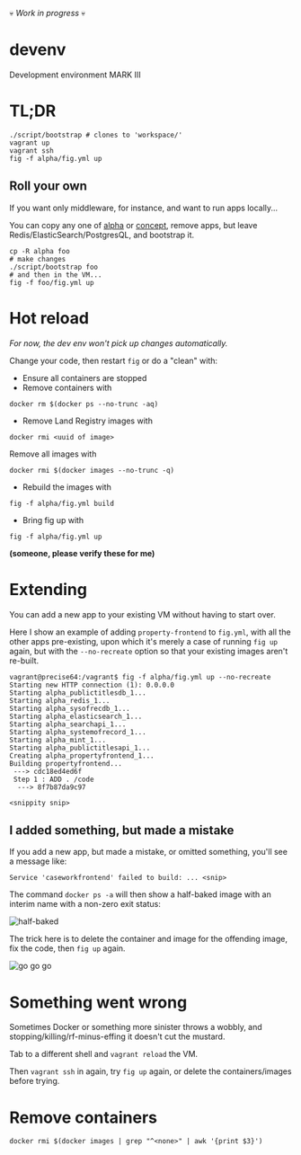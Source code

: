 :skull: *Work in progress* :skull:

# devenv

Development environment MARK III

# TL;DR

```
./script/bootstrap # clones to 'workspace/'
vagrant up
vagrant ssh
fig -f alpha/fig.yml up
```

## Roll your own

If you want only middleware, for instance, and want to run apps locally...

You can copy any one of [alpha](alpha) or [concept](concept), remove apps, but leave Redis/ElasticSearch/PostgresQL, and bootstrap it.

```
cp -R alpha foo
# make changes
./script/bootstrap foo
# and then in the VM...
fig -f foo/fig.yml up
```


# Hot reload

*For now, the dev env won't pick up changes automatically.*

Change your code, then restart ```fig``` or do a "clean" with:

- Ensure all containers are stopped
- Remove containers with

```
docker rm $(docker ps --no-trunc -aq)
```

- Remove Land Registry images with
 
```
docker rmi <uuid of image>
```

Remove all images with

```
docker rmi $(docker images --no-trunc -q)
```

- Rebuild the images with

```
fig -f alpha/fig.yml build
```

- Bring fig up with

```
fig -f alpha/fig.yml up
```

**(someone, please verify these for me)**

# Extending

You can add a new app to your existing VM without having to start over.

Here I show an example of adding ```property-frontend``` to ```fig.yml```, with all the other apps pre-existing, upon which it's merely a case  of running ```fig up``` again, but with the ```--no-recreate``` option so that your existing images aren't re-built.


```
vagrant@precise64:/vagrant$ fig -f alpha/fig.yml up --no-recreate
Starting new HTTP connection (1): 0.0.0.0
Starting alpha_publictitlesdb_1...
Starting alpha_redis_1...
Starting alpha_sysofrecdb_1...
Starting alpha_elasticsearch_1...
Starting alpha_searchapi_1...
Starting alpha_systemofrecord_1...
Starting alpha_mint_1...
Starting alpha_publictitlesapi_1...
Creating alpha_propertyfrontend_1...
Building propertyfrontend...
 ---> cdc18ed4ed6f
 Step 1 : ADD . /code
  ---> 8f7b87da9c97

<snippity snip>
```

## I added something, but made a mistake

If you add a new app, but made a mistake, or omitted something, you'll see a message like:

```
Service 'caseworkfrontend' failed to build: ... <snip>
```

The command ```docker ps -a``` will then show a half-baked image with an interim name with a non-zero exit status:

![half-baked](http://i.imgur.com/1e5QY6x.png)

The trick here is to delete the container and image for the offending image, fix the code, then ```fig up``` again.

![go go go](http://i.imgur.com/wHDm6c8.png)

# Something went wrong

Sometimes Docker or something more sinister throws a wobbly, and stopping/killing/rf-minus-effing it doesn't cut the mustard.

Tab to a different shell and ```vagrant reload``` the VM.

Then ```vagrant ssh``` in again, try ```fig up``` again, or delete the containers/images before trying.

# Remove <none> containers

```
docker rmi $(docker images | grep "^<none>" | awk '{print $3}')
```
